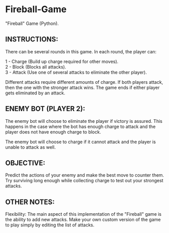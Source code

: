 # Fireball-Game
"Fireball" Game (Python).

## INSTRUCTIONS:
There can be several rounds in this game. In each round, the player can:

1 - Charge (Build up charge required for other moves).  
2 - Block  (Blocks all attacks).  
3 - Attack (Use one of several attacks to eliminate the other player).  

Different attacks require different amounts of charge. If both players attack, then the one with the stronger attack wins.
The game ends if either player gets eliminated by an attack.


## ENEMY BOT (PLAYER 2):
The enemy bot will choose to eliminate the player if victory is assured. This happens in the case where the bot has enough charge to attack and the player does not have enough charge to block.

The enemy bot will choose to charge if it cannot attack and the player is unable to attack as well. 


## OBJECTIVE:
Predict the actions of your enemy and make the best move to counter them. Try surviving long enough while collecting charge to test out your strongest attacks.


## OTHER NOTES:
Flexibility: The main aspect of this implementation of the "Fireball" game is the ability to add new attacks. Make your own custom version of the game to play simply by editing the list of attacks.
